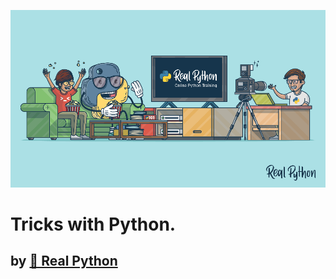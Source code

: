 ![logo_RealPython](https://raw.githubusercontent.com/CarlosViniMSouza/Article-Prettify_DataStructure/master/translation/images/logo_RealPython.webp)

# Tricks with Python.

## by [🐍 Real Python](https://www.realpython.com)